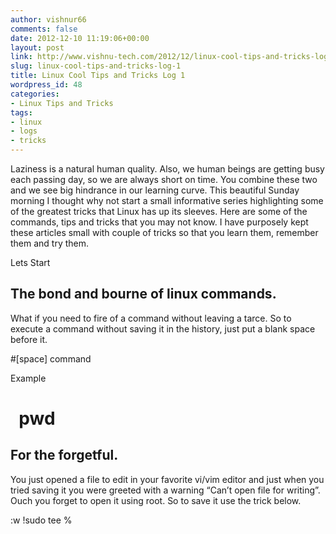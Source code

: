```yaml
---
author: vishnur66
comments: false
date: 2012-12-10 11:19:06+00:00
layout: post
link: http://www.vishnu-tech.com/2012/12/linux-cool-tips-and-tricks-log-1/
slug: linux-cool-tips-and-tricks-log-1
title: Linux Cool Tips and Tricks Log 1
wordpress_id: 48
categories:
- Linux Tips and Tricks
tags:
- linux
- logs
- tricks
---
```


Laziness is a natural human quality. Also, we human beings are getting busy each passing day, so we are always short on time. You combine these two and we see big hindrance in our learning curve. This beautiful Sunday morning I thought why not start a small informative series highlighting some of the greatest tricks that Linux has up its sleeves. Here are some of the commands, tips and tricks that you may not know. I have purposely kept these articles small with couple of tricks so that you learn them, remember them and try them.

Lets Start


## The bond and bourne of linux commands.


What if you need to fire of a command without leaving a tarce. So to execute a command without saving it in the history, just put a blank space before it.


#[space] command







Example







#   pwd




## For the forgetful.


You just opened a file to edit in your favorite vi/vim editor and just when you tried saving it you were greeted with a warning “Can’t open file for writing”. Ouch you forget to open it using root. So to save it use the trick below.


:w !sudo tee %
